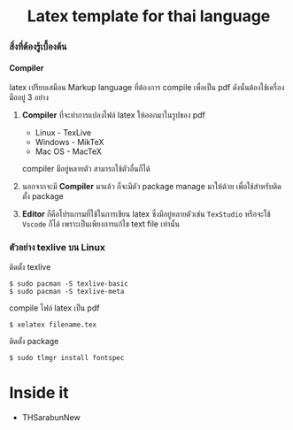 # <p align="center">Latex template for thai language </p>

### สิ่งที่ต้องรู้เบื้องต้น

#### Compiler

latex เปรียบเสมือน Markup language ที่ต้องการ compile เพื่อเป็น pdf ดังนั้นต้องใช้เครื่องมืออยู่ 3 อย่าง

1. **Compiler** ที่จะทำการแปลงไฟล์ latex ให้ออกมาในรูปของ pdf
    - Linux - TexLive
    - Windows - MikTeX
    - Mac OS - MacTeX

    compiler มีอยู่หลายตัว สามารถใช้ตัวอื่นก็ได้

2.  นอกจากจะมี **Compiler** มาแล้ว ก็จะมีตัว package manage มาให้ด้วย เพื่อใช้สำหรับติดตั้ง package

3. **Editor** ก็คือโปรแกรมที่ใช้ในการเขียน latex ซึ่งมีอยู่หลายตัวเช่น `TexStudio` หรือจะใช้ `Vscode` ก็ได้ เพราะเป็นเพียงการแก้ไข text file เท่านั้น

### ตัวอย่าง texlive บน Linux

ติดตั้ง texlive

```
$ sudo pacman -S texlive-basic 
$ sudo pacman -S texlive-meta
```
compile ไฟล์ latex เป็น pdf

```
$ xelatex filename.tex
```

ติดตั้ง package

```
$ sudo tlmgr install fontspec  
```


# Inside it
 
- THSarabunNew